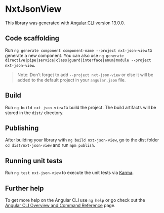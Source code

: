 # NxtJsonView

This library was generated with [Angular CLI](https://github.com/angular/angular-cli) version 13.0.0.

## Code scaffolding

Run `ng generate component component-name --project nxt-json-view` to generate a new component. You can also use `ng generate directive|pipe|service|class|guard|interface|enum|module --project nxt-json-view`.

> Note: Don't forget to add `--project nxt-json-view` or else it will be added to the default project in your `angular.json` file. 

## Build

Run `ng build nxt-json-view` to build the project. The build artifacts will be stored in the `dist/` directory.

## Publishing

After building your library with `ng build nxt-json-view`, go to the dist folder `cd dist/nxt-json-view` and run `npm publish`.

## Running unit tests

Run `ng test nxt-json-view` to execute the unit tests via [Karma](https://karma-runner.github.io).

## Further help

To get more help on the Angular CLI use `ng help` or go check out the [Angular CLI Overview and Command Reference](https://angular.io/cli) page.
